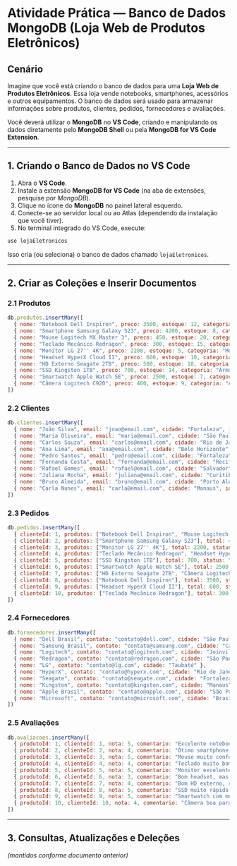 # Atividade Prática — Banco de Dados MongoDB (Loja Web de Produtos Eletrônicos)

## Cenário
Imagine que você está criando o banco de dados para uma **Loja Web de Produtos Eletrônicos**. Essa loja vende notebooks, smartphones, acessórios e outros equipamentos. O banco de dados será usado para armazenar informações sobre produtos, clientes, pedidos, fornecedores e avaliações.

Você deverá utilizar o **MongoDB** no **VS Code**, criando e manipulando os dados diretamente pelo **MongoDB Shell** ou pela **MongoDB for VS Code Extension**.

---

## 1. Criando o Banco de Dados no VS Code
1. Abra o **VS Code**.
2. Instale a extensão **MongoDB for VS Code** (na aba de extensões, pesquise por *MongoDB*).
3. Clique no ícone do **MongoDB** no painel lateral esquerdo.
4. Conecte-se ao servidor local ou ao Atlas (dependendo da instalação que você tiver).
5. No terminal integrado do VS Code, execute:
```javascript
use lojaEletronicos
```
Isso cria (ou seleciona) o banco de dados chamado `lojaEletronicos`.

---

## 2. Criar as Coleções e Inserir Documentos

### 2.1 Produtos
```javascript
db.produtos.insertMany([
  { nome: "Notebook Dell Inspiron", preco: 3500, estoque: 12, categoria: "Notebooks" },
  { nome: "Smartphone Samsung Galaxy S23", preco: 4200, estoque: 8, categoria: "Smartphones" },
  { nome: "Mouse Logitech MX Master 3", preco: 450, estoque: 20, categoria: "Acessórios" },
  { nome: "Teclado Mecânico Redragon", preco: 300, estoque: 15, categoria: "Acessórios" },
  { nome: "Monitor LG 27'' 4K", preco: 2200, estoque: 5, categoria: "Monitores" },
  { nome: "Headset HyperX Cloud II", preco: 600, estoque: 10, categoria: "Acessórios" },
  { nome: "HD Externo Seagate 2TB", preco: 500, estoque: 18, categoria: "Armazenamento" },
  { nome: "SSD Kingston 1TB", preco: 700, estoque: 14, categoria: "Armazenamento" },
  { nome: "Smartwatch Apple Watch SE", preco: 2500, estoque: 7, categoria: "Wearables" },
  { nome: "Câmera Logitech C920", preco: 400, estoque: 9, categoria: "Acessórios" }
])
```

### 2.2 Clientes
```javascript
db.clientes.insertMany([
  { nome: "João Silva", email: "joao@email.com", cidade: "Fortaleza", idade: 30 },
  { nome: "Maria Oliveira", email: "maria@email.com", cidade: "São Paulo", idade: 27 },
  { nome: "Carlos Souza", email: "carlos@email.com", cidade: "Rio de Janeiro", idade: 35 },
  { nome: "Ana Lima", email: "ana@email.com", cidade: "Belo Horizonte", idade: 40 },
  { nome: "Pedro Santos", email: "pedro@email.com", cidade: "Fortaleza", idade: 22 },
  { nome: "Fernanda Costa", email: "fernanda@email.com", cidade: "Recife", idade: 29 },
  { nome: "Rafael Gomes", email: "rafael@email.com", cidade: "Salvador", idade: 33 },
  { nome: "Juliana Rocha", email: "juliana@email.com", cidade: "Curitiba", idade: 26 },
  { nome: "Bruno Almeida", email: "bruno@email.com", cidade: "Porto Alegre", idade: 38 },
  { nome: "Carla Nunes", email: "carla@email.com", cidade: "Manaus", idade: 31 }
])
```

### 2.3 Pedidos
```javascript
db.pedidos.insertMany([
  { clienteId: 1, produtos: ["Notebook Dell Inspiron", "Mouse Logitech MX Master 3"], total: 3950, status: "Enviado" },
  { clienteId: 2, produtos: ["Smartphone Samsung Galaxy S23"], total: 4200, status: "Processando" },
  { clienteId: 3, produtos: ["Monitor LG 27'' 4K"], total: 2200, status: "Entregue" },
  { clienteId: 4, produtos: ["Teclado Mecânico Redragon", "Headset HyperX Cloud II"], total: 900, status: "Cancelado" },
  { clienteId: 5, produtos: ["SSD Kingston 1TB"], total: 700, status: "Enviado" },
  { clienteId: 6, produtos: ["Smartwatch Apple Watch SE"], total: 2500, status: "Processando" },
  { clienteId: 7, produtos: ["HD Externo Seagate 2TB", "Câmera Logitech C920"], total: 900, status: "Entregue" },
  { clienteId: 8, produtos: ["Notebook Dell Inspiron"], total: 3500, status: "Enviado" },
  { clienteId: 9, produtos: ["Headset HyperX Cloud II"], total: 600, status: "Processando" },
  { clienteId: 10, produtos: ["Teclado Mecânico Redragon"], total: 300, status: "Entregue" }
])
```

### 2.4 Fornecedores
```javascript
db.fornecedores.insertMany([
  { nome: "Dell Brasil", contato: "contato@dell.com", cidade: "São Paulo" },
  { nome: "Samsung Brasil", contato: "contato@samsung.com", cidade: "Campinas" },
  { nome: "Logitech", contato: "contato@logitech.com", cidade: "Joinville" },
  { nome: "Redragon", contato: "contato@redragon.com", cidade: "São Paulo" },
  { nome: "LG", contato: "contato@lg.com", cidade: "Taubaté" },
  { nome: "HyperX", contato: "contato@hyperx.com", cidade: "Rio de Janeiro" },
  { nome: "Seagate", contato: "contato@seagate.com", cidade: "Fortaleza" },
  { nome: "Kingston", contato: "contato@kingston.com", cidade: "Manaus" },
  { nome: "Apple Brasil", contato: "contato@apple.com", cidade: "São Paulo" },
  { nome: "Microsoft", contato: "contato@microsoft.com", cidade: "Brasília" }
])
```

### 2.5 Avaliações
```javascript
db.avaliacoes.insertMany([
  { produtoId: 1, clienteId: 1, nota: 5, comentario: "Excelente notebook, muito rápido." },
  { produtoId: 2, clienteId: 2, nota: 4, comentario: "Ótimo smartphone, mas caro." },
  { produtoId: 3, clienteId: 3, nota: 5, comentario: "Mouse muito confortável." },
  { produtoId: 4, clienteId: 4, nota: 4, comentario: "Teclado muito bom, mas barulhento." },
  { produtoId: 5, clienteId: 5, nota: 5, comentario: "Monitor excelente, cores vivas." },
  { produtoId: 6, clienteId: 6, nota: 3, comentario: "Bom headset, mas poderia ser mais barato." },
  { produtoId: 7, clienteId: 7, nota: 4, comentario: "Bom HD externo, rápido e confiável." },
  { produtoId: 8, clienteId: 8, nota: 5, comentario: "SSD muito rápido." },
  { produtoId: 9, clienteId: 9, nota: 5, comentario: "Smartwatch com muitas funções úteis." },
  { produtoId: 10, clienteId: 10, nota: 4, comentario: "Câmera boa para videochamadas." }
])
```

---

## 3. Consultas, Atualizações e Deleções
*(mantidos conforme documento anterior)*
